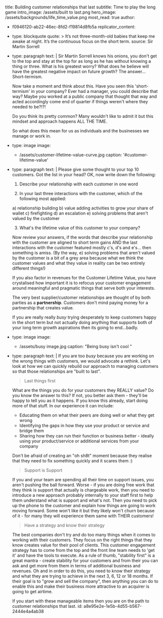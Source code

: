 title: Building customer relationships that last
subtitle: Time to play the long game
intro_image: /assets/built to last.png
hero_image: /assets/backgrounds/life_time_value.png
most_read: true
author:
  - f0946120-ab22-46ec-8fd2-f19814d8fb5a
replicator_content:
  - 
    type: blockquote
    quote: >
      It’s not three-month-old babies that keep me awake at night. It’s the continuous focus on the
      short term.
    source: Sir Martin Sorrell
  - 
    type: paragraph
    text: |
      Sir Martin Sorrell knows his onions, you don't get to the top and stay at the top for as long as he has without knowing a thing or three. What is his greatest worry?  What does he believe will have the greatest negative impact on future growth? The answer... Short-termism.
      
      Now take a moment and think about this. Have you seen this 'short-termism' in your company? Ever had a manager, you could describe that way? Maybe you worked at a public company that thought that way and acted accordingly come end of quarter if things weren't where they needed to be?!?!
      
      Do you think its pretty common? Many wouldn't like to admit it but this mindset and approach happens ALL THE TIME.
      
      So what does this mean for us as individuals and the businesses we manage or work in.
  - 
    type: image
    image:
      - /assets/customer-lifetime-value-curve.jpg
    caption: '#customer-lifetime-value'
  - 
    type: paragraph
    text: |
      Please give some thought to your top 10 customers. Got the list in your head? OK, now write down the following:
      
      1) Describe your relationship with each customer in one word
      
      2) In your last three interactions with the customer, which of the following most applied:
      
      a) relationship building
      b) value adding activities to grow your share of wallet
      c) firefighting
      d) an escalation
      e) solving problems that aren't valued by the customer
      
      3) What's the lifetime value of this customer to your company?
      
      Now review your answers, if the words that describe your relationship with the customer are aligned to short term gains AND the last interactions with the customer featured mostly c's, d's and e's... then something is amiss. (By the way, e) solving problems that aren't valued by the customer is a bit of a grey area because what we think the customer values and what they value in reality can be two entirely different things!)
      
      If you also factor in revenues for the Customer Lifetime Value, you have crystalised how important it is to refocus your customer engagement around meaningful and pragmatic things that serve both your interests.
      
      The very best supplier/customer relationships are thought of by both parties as a **partnership**. Customers don't mind paying money for a partnership that creates value.
      
      If you are really really *busy* trying desperately to keep customers happy in the short term but not actually doing anything that supports both of your long term growth aspirations then its going to end...badly.
  - 
    type: image
    image:
      - /assets/busy image.jpg
    caption: "Being busy isn't cool "
  - 
    type: paragraph
    text: |
      If you are too *busy* because you are working on the wrong things with customers, we would advocate a rethink. Let's look at how we can quickly rebuild our approach to managing customers so that those relationships are "built to last".
      
      > Last things first
      
      What are the things you do for your customers they REALLY value? Do you know the answer to this? If not, you better ask them - they'll be happy to tell you as it happens. If you know this already, start doing more of that stuff. In our experience it can include:
      
      + Educating them on what their peers are doing well or what they get wrong
      + Identifying the gaps in how they use your product or service and bridge them
      + Sharing how they can run their function or business better - ideally using your product/service or additional services from your company
      
      Don't be afraid of creating an "oh sh8t" moment because they realise that they need to fix something quickly and it scares them :)
      
      > Support is Support
      
      If you and your team are spending all their time on support issues, you aren't pushing the ball forward. Worse - if you are doing free work that they think is support that actually is chargeable work, then you need to introduce a new approach probably internally to your staff first to help them understand what is support and what's not. Then you need to pick up the phone to the customer and explain how things are going to work moving forward. Some won't like it but they likely won't churn because of it - for many they will experience them same with THEIR customers!
      
      > Have a strategy and know their strategy
      
      The best companies don't try and do too many things when it comes to working with their customers. They focus on the right things that they know creates value for their pool of clients. This customer engagement strategy has to come from the top and the front line team needs to 'get it' and have the tools to execute. As a rule of thumb, "stability first" is a great mantra - create stability for your customers and from their you can ask and get more from them in terms of additional business and revenues. Oh and in order to do this, you need to know their strategy and what they are trying to achieve in the next 3, 6, 12 or 18 months. If their goal is to "grow and sell the company", then anything you can do to enable this and make their business more attractive to an acquirer is going to get airtime.
      
      If you start with these manageable items then you are on the path to customer relationships that last.
id: a8e95e2e-1e5b-4d55-b567-2444e4a4ab38
